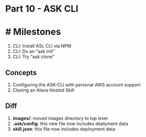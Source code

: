 # Part 10 - ASK CLI

#   # Milestones

1. *CLI*: Install ASL CLI via NPM
2. *CLI*: Do an "ask init"
3. *CLI*: Try "ask clone"

## Concepts

1. Configuring the ASK-CLI with personal AWS account support
2. Cloning an Alexa Hosted Skill

## Diff

1. **images/**: moved images directory to top level
2. **.ask/config**: this new file now includes deplyment data
3. **skill.json**: this file now includes deployment data

